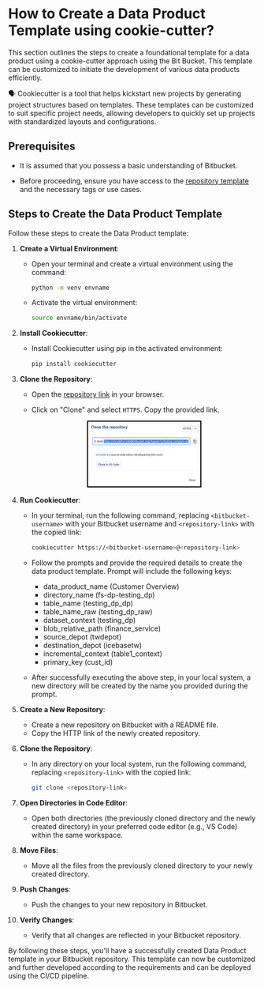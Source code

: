 # How to Create a Data Product Template using cookie-cutter?

This section outlines the steps to create a foundational template for a data product using a cookie-cutter approach using the Bit Bucket. This template can be customized to initiate the development of various data products efficiently.

<aside class="callout">

🗣 Cookiecutter is a tool that helps kickstart new projects by generating project structures based on templates. These templates can be customized to suit specific project needs, allowing developers to quickly set up projects with standardized layouts and configurations.

</aside>

## **Prerequisites**

- It is assumed that you possess a basic understanding of Bitbucket.

- Before proceeding, ensure you have access to the [repository template](https://bitbucket.org/tmdc/dp-repo-template-v2/src/master/) and the necessary tags or use cases.

## **Steps to Create the Data Product Template**

Follow these steps to create the Data Product template:

1. **Create a Virtual Environment**:
    - Open your terminal and create a virtual environment using the command:
        
        ```bash
        python -m venv envname
        ```
        
    - Activate the virtual environment:
        
        ```bash
        source envname/bin/activate
        ```
        
2. **Install Cookiecutter**:
    - Install Cookiecutter using pip in the activated environment:
        
        ```bash
        pip install cookiecutter
        ```
        
3. **Clone the Repository**:
    - Open the [repository link](https://bitbucket.org/tmdc/dp-repo-template-v2/src/master/) in your browser.
    - Click on "Clone" and select `HTTPS`. Copy the provided link.
        
        <div style="text-align: center;">
        <img src="/products/data_product/recipes/cc.png" alt="Outlined Image" style="border:2px solid black; width: 50%; height: auto;">
        </div>

        
4. **Run Cookiecutter**:
    - In your terminal, run the following command, replacing `<bitbucket-username>` with your Bitbucket username and `<repository-link>` with the copied link:
        
        ```bash
        cookiecutter https://<bitbucket-username>@<repository-link>
        ```
        
    - Follow the prompts and provide the required details to create the data product template. Prompt will include the following keys:
        - data_product_name (Customer Overview)
        - directory_name (fs-dp-testing_dp)
        - table_name (testing_dp_dp)
        - table_name_raw (testing_dp_raw)
        - dataset_context (testing_dp)
        - blob_relative_path (finance_service)
        - source_depot (twdepot)
        - destination_depot (icebasetw)
        - incremental_context (table1_context)
        - primary_key (cust_id)
    - After successfully executing the above step, in your local system, a new directory will be created by the name you provided during the prompt.

5. **Create a New Repository**:
    - Create a new repository on Bitbucket with a README file.
    - Copy the HTTP link of the newly created repository.

6. **Clone the Repository**:
    - In any directory on your local system, run the following command, replacing `<repository-link>` with the copied link:
        
        ```bash
        git clone <repository-link>
        ```
        
7. **Open Directories in Code Editor**:
    - Open both directories (the previously cloned directory and the newly created directory) in your preferred code editor (e.g., VS Code) within the same workspace.

8. **Move Files**:
    - Move all the files from the previously cloned directory to your newly created directory.

9. **Push Changes**:
    - Push the changes to your new repository in Bitbucket.

10. **Verify Changes**:
    - Verify that all changes are reflected in your Bitbucket repository.

By following these steps, you'll have a successfully created Data Product template in your Bitbucket repository. This template can now be customized and further developed according to the requirements and can be deployed using the CI/CD pipeline.